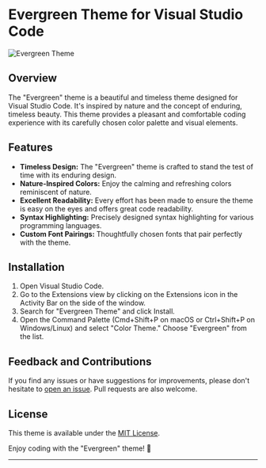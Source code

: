 # Evergreen Theme for Visual Studio Code

![Evergreen Theme](screenshot.png)

## Overview

The "Evergreen" theme is a beautiful and timeless theme designed for Visual Studio Code. It's inspired by nature and the concept of enduring, timeless beauty. This theme provides a pleasant and comfortable coding experience with its carefully chosen color palette and visual elements.

## Features

- **Timeless Design:** The "Evergreen" theme is crafted to stand the test of time with its enduring design.
- **Nature-Inspired Colors:** Enjoy the calming and refreshing colors reminiscent of nature.
- **Excellent Readability:** Every effort has been made to ensure the theme is easy on the eyes and offers great code readability.
- **Syntax Highlighting:** Precisely designed syntax highlighting for various programming languages.
- **Custom Font Pairings:** Thoughtfully chosen fonts that pair perfectly with the theme.

## Installation

1. Open Visual Studio Code.
2. Go to the Extensions view by clicking on the Extensions icon in the Activity Bar on the side of the window.
3. Search for "Evergreen Theme" and click Install.
4. Open the Command Palette (Cmd+Shift+P on macOS or Ctrl+Shift+P on Windows/Linux) and select "Color Theme." Choose "Evergreen" from the list.

## Feedback and Contributions

If you find any issues or have suggestions for improvements, please don't hesitate to [open an issue](https://github.com/yourusername/evergreen-theme/issues). Pull requests are also welcome.

## License

This theme is available under the [MIT License](LICENSE.md).

Enjoy coding with the "Evergreen" theme! 🌿

---
